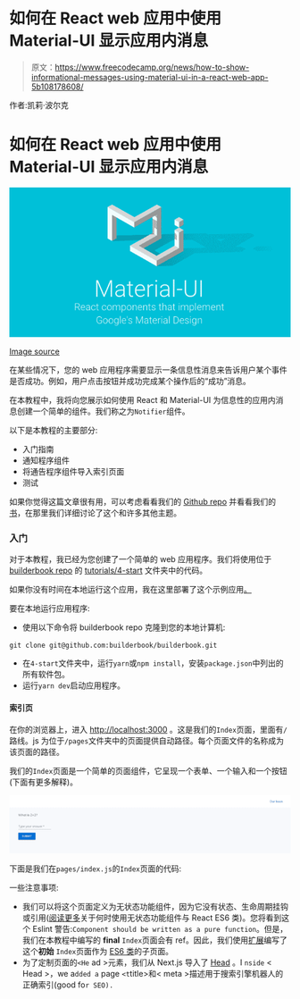 # 如何在 React web 应用中使用 Material-UI 显示应用内消息

> 原文：<https://www.freecodecamp.org/news/how-to-show-informational-messages-using-material-ui-in-a-react-web-app-5b108178608/>

作者:凯莉·波尔克

# 如何在 React web 应用中使用 Material-UI 显示应用内消息

![1*awO-09f5MGtVvnkbVLoBDA](img/fb85417545b71d71df0f1465664715f3.png)

[Image source](https://www.material-ui.com/#/)

在某些情况下，您的 web 应用程序需要显示一条信息性消息来告诉用户某个事件是否成功。例如，用户点击按钮并成功完成某个操作后的“成功”消息。

在本教程中，我将向您展示如何使用 React 和 Material-UI 为信息性的应用内消息创建一个简单的组件。我们称之为`Notifier`组件。

以下是本教程的主要部分:

*   入门指南
*   通知程序组件
*   将通告程序组件导入索引页面
*   测试

如果你觉得这篇文章很有用，可以考虑看看我们的 [Github repo](https://github.com/builderbook/builderbook) 并看看我们的[书](https://builderbook.org/book)，在那里我们详细讨论了这个和许多其他主题。

### **入门**

对于本教程，我已经为您创建了一个简单的 web 应用程序。我们将使用位于 [builderbook repo](https://github.com/builderbook/builderbook) 的 [tutorials/4-start](https://github.com/builderbook/builderbook/tree/master/tutorials/4-start) 文件夹中的代码。

如果你没有时间在本地运行这个应用，我在这里部署了这个示例应用[。](https://notifier.builderbook.org)

要在本地运行应用程序:

*   使用以下命令将 builderbook repo 克隆到您的本地计算机:

```
git clone git@github.com:builderbook/builderbook.git
```

*   在`4-start`文件夹中，运行`yarn`或`npm install`，安装`package.json`中列出的所有软件包。
*   运行`yarn dev`启动应用程序。

#### 索引页

在你的浏览器上，进入 [http://localhost:3000](http://localhost:3000) 。这是我们的`Index`页面，里面有`/`路线。js 为位于`/pages`文件夹中的页面提供自动路径。每个页面文件的名称成为该页面的路径。

我们的`Index`页面是一个简单的页面组件，它呈现一个表单、一个输入和一个按钮(下面有更多解释)。

![1*I50gTzdSn6aPSI3JYk9Hqw](img/e3286d6189ab31eff03d708a93def81f.png)

下面是我们在`pages/index.js`的`Index`页面的代码:

一些注意事项:

*   我们可以将这个页面定义为无状态功能组件，因为它没有状态、生命周期挂钩或引用([阅读更多](https://www.jstwister.com/post/react-stateless-functional-components-best-practices/)关于何时使用无状态功能组件与 React ES6 类)。您将看到这个 Eslint 警告:`Component should be written as a pure function`。但是，我们在本教程中编写的 **final** `Index`页面会有 ref。因此，我们使用[扩展](https://developer.mozilla.org/en-US/docs/Web/JavaScript/Reference/Classes/extends)编写了这个**初始** `Index`页面作为 [ES6 类](https://developer.mozilla.org/en-US/docs/Web/JavaScript/Reference/Classes)的子页面。
*   为了定制页面的`<He` ad >元素，我们从 Next.js 导入了 [Head](https://github.com/zeit/next.js/#populating-head) 。I `nside` < Head >，we a`dded a` page `<t`title>和< meta >描述用于搜索引擎机器人的正确索引(good fo`r SEO).`<title>内的文本显示在您的浏览器选项卡上:

![1*QtsMfsiewcSAb5AOE8LvsA](img/047a696f04e29ccc8969e9755ff03e8e.png)

*   我们使用了 Material-UI 的 [TextField](https://material-ui-next.com/api/text-field/#textfield) 和 [Button](https://material-ui-next.com/demos/buttons/#buttons) 组件，渲染成`<inp`ut>t；按钮>分别是 HTML 元素。
*   我们用一个高阶组件包装了我们的页面。我们的应用程序使用 Next.js，并且`withLayout`确保服务器端渲染在我们的 React-Next 应用程序中为 Material-UI 正常工作。`withLayout`还将我们的`Header`组件(位于`components/Header.js`)添加到`withLayout`包装的每个页面中。服务器端渲染对于 Material-UI 或 React 来说并不是必需的，但它是 Next.js 的一个主要特性，我们在另一个教程中讨论了 React 应用程序中的[服务器端与客户端渲染](https://hackernoon.com/server-side-vs-client-side-rendering-in-react-apps-443efd6f2e87)。

我们已经完成了对初始`Index`页面的描述。现在让我们讨论一下`Notifier`组件，我们稍后将把它导入到`Index`页面中，以便向我们的 web 应用程序用户显示信息性消息。

### 通知程序组件

让我们从定义`Notifier`组件开始。我们将`Notifier`定义为一个`React.Component`，而不是一个无状态函数，因为`Notifier`将有状态、一个生命周期方法和一些事件处理函数。

对于我们的信息性消息，我们将使用 Material-UI 的 [Snackbar](https://material-ui-next.com/demos/snackbars/#snackbars) 。在官方的 Material-UI 网站上查看[使用 Snackbar 的例子](https://material-ui-next.com/demos/snackbars/#snackbars)。

下面是我们的`Notifier`组件的概要:

在`4-start`的`/components`文件夹下创建一个`Notifier.js`文件。将上面的高级大纲添加到这个文件中。下面，我们将用代码替换带编号的注释。

1.我们将使用 Material-UI 的 Snackbar 的`open`和`message`道具来表示我们`Notifier`的状态。查看 snack bar 的[完整道具列表。](https://material-ui-next.com/api/snackbar/#props)

最初，我们的`Notifier`应该处于关闭状态，用一个空字符串作为消息。我们将`Notifier`的初始状态定义为:

2.现在让我们写一个更新通知组件状态的函数。该函数会将`open`属性的值更改为`true`，并将`message`属性的值设置为非空字符串。我们称这个函数为`openSnackbar()`。

在我们可以执行`openSnackbar()`之前，我们的`Notifier`组件需要安装在 DOM 中。因此，我们将`openSnackbar()`函数放入一个`componentDidMount`生命周期方法中，该方法在`Notifier`组件装入 DOM 后立即执行。

为了在我们的应用程序中的任何地方访问`openSnackbar()`函数**，我们必须将它的值设置为`Notifier`组件外部可用的另一个函数。因此，我们把`let openSnackbarFn`写在`class Notifier extends React.Component`上面。**

**将这些碎片放在一起:**

**现在让我们定义一下`openSnackbar()`函数。这个函数将更新我们的`Notifier`状态的`open`和`message`属性。一旦状态被更新，`Notifier`组件将被重新呈现以显示一条消息(`open:true`显示 Snackbar，`message:message`设置消息)。**

**在`this.setState`里面，我们可以把`message`写成`message:message`。相反，我们使用 ES6 [速记语法](https://eslint.org/docs/rules/object-shorthand)(由 Eslint 执行)使代码更加简洁。**

**3.当用户在 Snackbar 区域之外单击时，Snackbar 应该会关闭。Snackbar 属性`onClose`负责此行为。让我们编写一个名为`handleSnackbarClose()`的函数，将`open`设置为`false`，将`message`设置为一个空字符串。**

**4.最后，让我们为我们的`Notifier`组件编写代码，用所有必要的道具来呈现 Snackbar 组件。**

**除了上面描述的`message`、`onClose`和`open`道具，我们将向 Snackbar 组件添加以下道具:**

*   **`anchorOrigin`:指定 Snackbar 的位置**
*   **`autoHideDuration`:以毫秒为单位指定 Snackbar 持续时间**
*   **`SnackbarContentProps`:将 Snackbar 绑定到包含`message`的 DOM 中的一个元素；在我们的例子中，元素的 id 是`snackbar-message-id`，Snackbar 将显示这个元素的文本。**

**下面是我们的`Notifier`组件的`render()`方法:**

**在`<sp` an >元素中，我们可以有 wr `itten message={this.state.me` ssage}，但是我们却有`wrote dangerouslySetInnerHTML={{ __html: this.state.mess` age }}。这允许我们将 HTML 代码添加到点心`bar’s m` essage prop 中。例如，你可能想显示一个到 T4 用户的超链接。Rea d 关于在 React 中使用 dangerouslySetInnerHTML 的更多信息。**

**将步骤 1-4 的代码放在一起后，这是我们最后的`Notifier`组件:**

**重要提示:请注意，除了`Notifier`组件，我们还导出了`openSnackbar()`函数。我们将把**`openSnackbar()`和`Notifier`都导入到我们的`Index`页面中。****

### ****将通告程序组件导入索引页面****

****让我们回到我们的`Index`页面，在这里我们将导入我们的`Notifier`组件和`openSnackbar()`函数。****

****在没有触发`openSnackbar()`函数的情况下，我们的`Notifier`组件将一直停留在初始关闭状态，并以一个空字符串作为消息。在用户点击我们的`Index`页面上的按钮提交表单后，我们需要执行`openSnackbar()`。让我们定义一个`showNotifier()`函数来做这件事。****

#### ****showNotifier 函数****

****我们将在`<fo` rm >元素内部调用`showNotifier()`。当用户在表单上输入一个数字并点击“提交”按钮时，我们将 `make showNoti` fier()执行。****

****这是当前的`<fo` rm > o `n our`索引页:****

****让我们做两处修改:****

****1.为了在提交表单时调用`showNotifier()`，我们使用 JavaScript 的 [onsubmit 事件](https://www.w3schools.com/jsref/event_onsubmit.asp):****

****2.用户将在`TextField`中输入一个数字。为了让我们的`showNotifier()`函数访问`TextField`的值，我们将 React 的 [ref 属性](https://reactjs.org/docs/refs-and-the-dom.html#adding-a-ref-to-a-dom-element)添加到`TextField`。****

****有两种方法可以得到`TextField`的值:用`this.state`和用`ref`。我们选择了`ref`，因为`this.state`更简洁。这里是关于用`this.state`写作的[解释](https://stackoverflow.com/questions/36683770/react-how-to-get-the-value-of-an-input-field?utm_medium=organic&utm_source=google_rich_qa&utm_campaign=google_rich_qa)，这里是关于在 React 中使用`ref`的[更多信息](https://reactjs.org/docs/refs-and-the-dom.html#callback-refs)。****

****现在让我们定义一下`showNotifier()`函数。以下是`showNotifier()`的概要:****

****下面，我们将为上面的三个注释分别编写代码。****

1.  ****我们将`answer`定义为:****

****这行代码表示，如果`answerInput`存在(意味着`<inp` ut >元素被添加到 DOM 中)， `THEN` 答案等于 val `ue of answe` rInput，它被访问为 `with answerInput`value****

****如果`answerInput`不存在，那么括号中的整个条件为假，并且`answer`等于`null`。****

****2.如果用户没有在我们的表单上输入答案，而是点击“提交”按钮，我们将显示以下消息:`Empty field. Enter a number.`****

****3.如果用户输入 4 并点击“提交”按钮，那么我们的`openSnackbar()`函数将运行并显示这条消息:`Correct answer!`。否则，它会显示`Incorrect answer.`****

****我们使用`parseInt(answer, 10)`来解析`answer`，它是一个字符串，并返回一个整数。参数`10`指定整数是十进制格式。****

****让我们把上面步骤 1-3 的代码放在一起，组成我们的`showNotifier`函数。我们将代码放在第`class Index extends React.Component`行的正下方:****

****你会注意到我们添加了一行`event.preventDefault();`。这将阻止我们的`<fo` rm >元素使用它的默认行为[或者发送表单数据到](https://developer.mozilla.org/en-US/docs/Learn/HTML/Forms/Sending_and_retrieving_form_data)服务器。****

****现在我们有了最后一个`Index`页面的所有代码:****

### ****测试****

****让我们测试一下我们的`Notifier`是否像预期的那样工作。用`yarn dev`在本地运行 app，导航到 [http://localhost:3000](http://localhost:3000) 。如果你没有运行这个应用，去我部署的那个:【https://notifier.builderbook.org[。](https://notifier.builderbook.org)****

****首先，单击“提交”,无需在文本字段中添加任何内容。****

****![1*tFZ2EbE513_ACJqNMPiHYw](img/f0019ad1f03698dfd2b4e0dc221b803c.png)****

****接下来，添加数字 4 并点击“提交”。****

****![1*ov1Nt7TI_VcHWOgn-zb9WQ](img/eaf3c2d028f855c0b776333de793a372.png)****

****现在添加任何其他号码并点击“提交”。****

****![1*61lDH0rzRRsReG4X36GV8A](img/997049574b352648a7b8ffe0a2f19662.png)****

****请记住，我们编写了代码来在用户点击离开 Snackbar 时关闭它(我们编写了一个`handleSnackbarClose()`函数，并将其传递给 Snackbar 的`onClose` prop)。看到 Snackbar 后，单击屏幕上 Snackbar 旁边的任意位置。小吃店应该立即关闭。****

****Material-UI 的一个很好的特性是移动优化。我们不必为我们的信息性消息编写额外的代码，以便在移动设备上看起来更好。去 Chrome 的 DevTools 看看，把视图从桌面改为移动。我们的信息出现在屏幕上方:****

****![1*3t4ur9VU3LOw2ytbKHrvAQ](img/bc05a2964f10a09307847fb2cd8d767b.png)****

****呜哇！您已成功向 React web 应用添加了一条应用内信息！您的最终代码应该与我们的 [builderbook repo](https://github.com/builderbook/builderbook) 的[教程/4-end](https://github.com/builderbook/builderbook/tree/master/tutorials/4-end) 文件夹中的代码相匹配。****

#### ****自定义通知程序组件****

****现在你已经有了一个工作的`Notifier`组件，让我们看看如何通过改变 Material-UI 的 SnackBar 组件来修改 UX。这是你可以使用的道具的[完整列表](https://material-ui-next.com/api/snackbar/#props)。****

****首先，让我们改变 Snackbar 的持续时间。在你的`Notifier`组件内部，找到`autoHideDuration`道具。将其值从`3000`更改为`1000`并进行比较。你会看到在`1000`，小吃店关门更快。****

****其次，让我们改变 Snackbar 的位置。找到`anchorOrigin`道具，将其值从`top`和`right`分别改为`bottom`和`left`。现在检查 Snackbar 出现的位置:****

****![1*9ANw1zxyhHSQBOECUR_G2Q](img/820e36ca2ffa978ec97cfc692fefb36a.png)****

****最后，让我们让 Snackbar `message`包含一个超链接。回想一下，我们在 Snackbar 的`message`属性中添加了`dangerouslySetInnerHTML={{ __html: this.state.message }}`，这样我们就可以在其中编写 HTML 了。****

****像这样更改我们的`Correct answer!`和`Incorrect answer.`消息的代码:****

****现在，用户将看到下面的消息。注意`<`中文本的深蓝色超链接；一个>标签。****

****![1*fGzjKrwd2noPg34wQUOTCw](img/0125dfcaf051f758434faecb6ab1c216.png)********![1*lYm3vmPuDAx4klVt33BwWw](img/6b3532014a71ef7072526e8856c79d70.png)****

****如果你正在学习如何用 JavaScript 构建 web 应用程序，请查看我们的 [Github repo](https://github.com/builderbook/builderbook) 和我们的[书](https://builderbook.org/book)，在那里我们详细讨论了这个和许多其他主题。****

****要获得关于我们教程的电子邮件更新，请在此订阅。****
